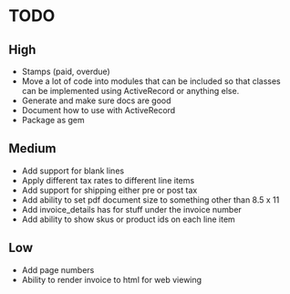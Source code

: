 TODO
===

High
---
* Stamps (paid, overdue)
* Move a lot of code into modules that can be included so that classes can be implemented using ActiveRecord or anything
  else.
* Generate and make sure docs are good
* Document how to use with ActiveRecord
* Package as gem

Medium
---
* Add support for blank lines
* Apply different tax rates to different line items
* Add support for shipping either pre or post tax
* Add ability to set pdf document size to something other than 8.5 x 11
* Add invoice_details has for stuff under the invoice number
* Add ability to show skus or product ids on each line item

Low
---
* Add page numbers
* Ability to render invoice to html for web viewing
